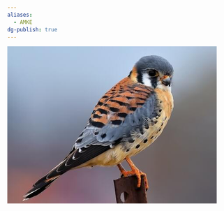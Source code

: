 ```yaml
---
aliases:
  - AMKE
dg-publish: true
---
```

![American-Kestrel-(AMKE)-Generic-Image.png](../../Admin/Attachments/American-Kestrel-(AMKE)-Generic-Image.png)